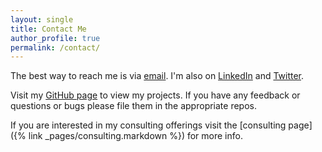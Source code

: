 ```yaml
---
layout: single
title: Contact Me
author_profile: true
permalink: /contact/
---
```


The best way to reach me is via [email](mailto:naren.st@gmail.com). I'm also on [LinkedIn](https://www.linkedin.com/in/narenst) and [Twitter](https://twitter.com/narenst).

Visit my [GitHub page](https://github.com/narenst) to view my projects. If you have any feedback or questions or bugs please file them in the appropriate repos.

If you are interested in my consulting offerings visit the [consulting page]({% link _pages/consulting.markdown %}) for more info.